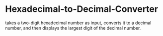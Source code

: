 # Hexadecimal-to-Decimal-Converter
takes a two-digit hexadecimal number as input, converts it to a decimal number, and then displays the largest digit of the decimal number.

